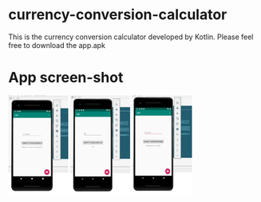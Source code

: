 # currency-conversion-calculator
This is the currency conversion calculator developed by Kotlin. Please feel free to download the app.apk

# App screen-shot
<img src="https://github.com/terenceylchow124/currency-conversion-calculator/blob/master/ref_img/result1.jpg" width="120" height="200">
<img src="https://github.com/terenceylchow124/currency-conversion-calculator/blob/master/ref_img/result2.jpg" width="120" height="200">
<img src="https://github.com/terenceylchow124/currency-conversion-calculator/blob/master/ref_img/result3.jpg" width="120" height="200">
